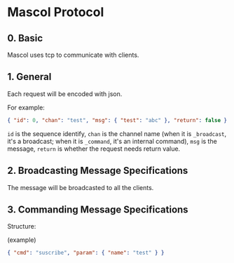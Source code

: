 # Mascol Protocol

## 0. Basic

Mascol uses tcp to communicate with clients.

## 1. General

Each request will be encoded with json.

For example:

```json
{ "id": 0, "chan": "test", "msg": { "test": "abc" }, "return": false }
```

`id` is the sequence identify, `chan` is the channel name (when it is `_broadcast`, it's a broadcast; when it is `_command`, it's an internal command), `msg` is the message, `return` is whether the request needs return value.

## 2. Broadcasting Message Specifications

The message will be broadcasted to all the clients.

## 3. Commanding Message Specifications

Structure:

(example)

```json
{ "cmd": "suscribe", "param": { "name": "test" } }
```
